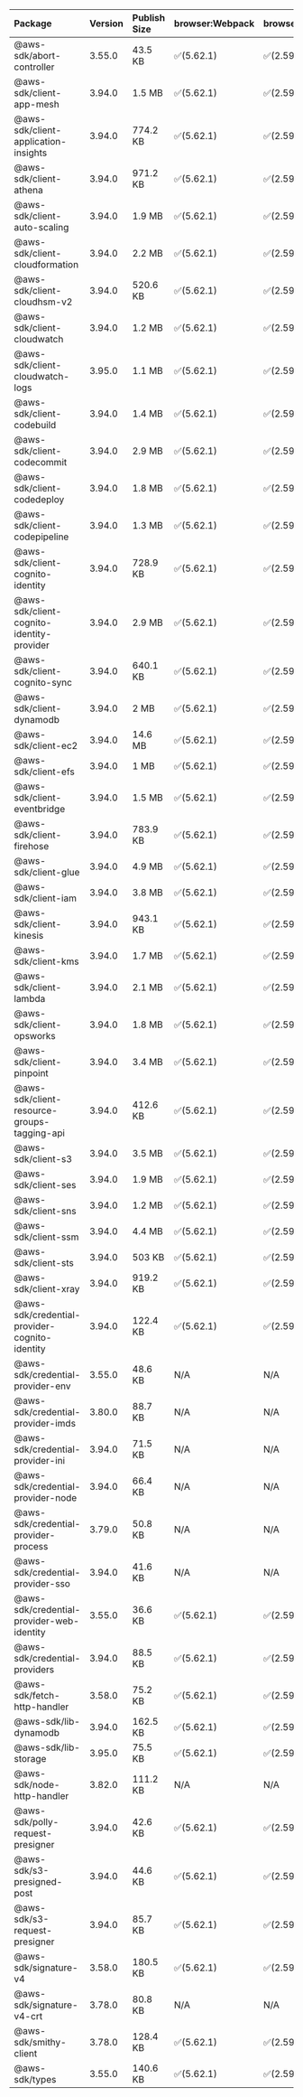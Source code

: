 | Package | Version | Publish Size | browser:Webpack | browser:Rollup | browser:EsBuild |
| :------ | :------ | :----------- | :------ | :----- | :------- |
|@aws-sdk/abort-controller|3.55.0|43.5 KB|✅(5.62.1)|✅(2.59.0)|✅(0.13.12)|
|@aws-sdk/client-app-mesh|3.94.0|1.5 MB|✅(5.62.1)|✅(2.59.0)|✅(0.13.12)|
|@aws-sdk/client-application-insights|3.94.0|774.2 KB|✅(5.62.1)|✅(2.59.0)|✅(0.13.12)|
|@aws-sdk/client-athena|3.94.0|971.2 KB|✅(5.62.1)|✅(2.59.0)|✅(0.13.12)|
|@aws-sdk/client-auto-scaling|3.94.0|1.9 MB|✅(5.62.1)|✅(2.59.0)|✅(0.13.12)|
|@aws-sdk/client-cloudformation|3.94.0|2.2 MB|✅(5.62.1)|✅(2.59.0)|✅(0.13.12)|
|@aws-sdk/client-cloudhsm-v2|3.94.0|520.6 KB|✅(5.62.1)|✅(2.59.0)|✅(0.13.12)|
|@aws-sdk/client-cloudwatch|3.94.0|1.2 MB|✅(5.62.1)|✅(2.59.0)|✅(0.13.12)|
|@aws-sdk/client-cloudwatch-logs|3.95.0|1.1 MB|✅(5.62.1)|✅(2.59.0)|✅(0.13.12)|
|@aws-sdk/client-codebuild|3.94.0|1.4 MB|✅(5.62.1)|✅(2.59.0)|✅(0.13.12)|
|@aws-sdk/client-codecommit|3.94.0|2.9 MB|✅(5.62.1)|✅(2.59.0)|✅(0.13.12)|
|@aws-sdk/client-codedeploy|3.94.0|1.8 MB|✅(5.62.1)|✅(2.59.0)|✅(0.13.12)|
|@aws-sdk/client-codepipeline|3.94.0|1.3 MB|✅(5.62.1)|✅(2.59.0)|✅(0.13.12)|
|@aws-sdk/client-cognito-identity|3.94.0|728.9 KB|✅(5.62.1)|✅(2.59.0)|✅(0.13.12)|
|@aws-sdk/client-cognito-identity-provider|3.94.0|2.9 MB|✅(5.62.1)|✅(2.59.0)|✅(0.13.12)|
|@aws-sdk/client-cognito-sync|3.94.0|640.1 KB|✅(5.62.1)|✅(2.59.0)|✅(0.13.12)|
|@aws-sdk/client-dynamodb|3.94.0|2 MB|✅(5.62.1)|✅(2.59.0)|✅(0.13.12)|
|@aws-sdk/client-ec2|3.94.0|14.6 MB|✅(5.62.1)|✅(2.59.0)|✅(0.13.12)|
|@aws-sdk/client-efs|3.94.0|1 MB|✅(5.62.1)|✅(2.59.0)|✅(0.13.12)|
|@aws-sdk/client-eventbridge|3.94.0|1.5 MB|✅(5.62.1)|✅(2.59.0)|✅(0.13.12)|
|@aws-sdk/client-firehose|3.94.0|783.9 KB|✅(5.62.1)|✅(2.59.0)|✅(0.13.12)|
|@aws-sdk/client-glue|3.94.0|4.9 MB|✅(5.62.1)|✅(2.59.0)|✅(0.13.12)|
|@aws-sdk/client-iam|3.94.0|3.8 MB|✅(5.62.1)|✅(2.59.0)|✅(0.13.12)|
|@aws-sdk/client-kinesis|3.94.0|943.1 KB|✅(5.62.1)|✅(2.59.0)|✅(0.13.12)|
|@aws-sdk/client-kms|3.94.0|1.7 MB|✅(5.62.1)|✅(2.59.0)|✅(0.13.12)|
|@aws-sdk/client-lambda|3.94.0|2.1 MB|✅(5.62.1)|✅(2.59.0)|✅(0.13.12)|
|@aws-sdk/client-opsworks|3.94.0|1.8 MB|✅(5.62.1)|✅(2.59.0)|✅(0.13.12)|
|@aws-sdk/client-pinpoint|3.94.0|3.4 MB|✅(5.62.1)|✅(2.59.0)|✅(0.13.12)|
|@aws-sdk/client-resource-groups-tagging-api|3.94.0|412.6 KB|✅(5.62.1)|✅(2.59.0)|✅(0.13.12)|
|@aws-sdk/client-s3|3.94.0|3.5 MB|✅(5.62.1)|✅(2.59.0)|✅(0.13.12)|
|@aws-sdk/client-ses|3.94.0|1.9 MB|✅(5.62.1)|✅(2.59.0)|✅(0.13.12)|
|@aws-sdk/client-sns|3.94.0|1.2 MB|✅(5.62.1)|✅(2.59.0)|✅(0.13.12)|
|@aws-sdk/client-ssm|3.94.0|4.4 MB|✅(5.62.1)|✅(2.59.0)|✅(0.13.12)|
|@aws-sdk/client-sts|3.94.0|503 KB|✅(5.62.1)|✅(2.59.0)|✅(0.13.12)|
|@aws-sdk/client-xray|3.94.0|919.2 KB|✅(5.62.1)|✅(2.59.0)|✅(0.13.12)|
|@aws-sdk/credential-provider-cognito-identity|3.94.0|122.4 KB|✅(5.62.1)|✅(2.59.0)|✅(0.13.12)|
|@aws-sdk/credential-provider-env|3.55.0|48.6 KB|N/A|N/A|N/A|
|@aws-sdk/credential-provider-imds|3.80.0|88.7 KB|N/A|N/A|N/A|
|@aws-sdk/credential-provider-ini|3.94.0|71.5 KB|N/A|N/A|N/A|
|@aws-sdk/credential-provider-node|3.94.0|66.4 KB|N/A|N/A|N/A|
|@aws-sdk/credential-provider-process|3.79.0|50.8 KB|N/A|N/A|N/A|
|@aws-sdk/credential-provider-sso|3.94.0|41.6 KB|N/A|N/A|N/A|
|@aws-sdk/credential-provider-web-identity|3.55.0|36.6 KB|✅(5.62.1)|✅(2.59.0)|✅(0.13.12)|
|@aws-sdk/credential-providers|3.94.0|88.5 KB|✅(5.62.1)|✅(2.59.0)|✅(0.13.12)|
|@aws-sdk/fetch-http-handler|3.58.0|75.2 KB|✅(5.62.1)|✅(2.59.0)|✅(0.13.12)|
|@aws-sdk/lib-dynamodb|3.94.0|162.5 KB|✅(5.62.1)|✅(2.59.0)|✅(0.13.12)|
|@aws-sdk/lib-storage|3.95.0|75.5 KB|✅(5.62.1)|✅(2.59.0)|✅(0.13.12)|
|@aws-sdk/node-http-handler|3.82.0|111.2 KB|N/A|N/A|N/A|
|@aws-sdk/polly-request-presigner|3.94.0|42.6 KB|✅(5.62.1)|✅(2.59.0)|✅(0.13.12)|
|@aws-sdk/s3-presigned-post|3.94.0|44.6 KB|✅(5.62.1)|✅(2.59.0)|✅(0.13.12)|
|@aws-sdk/s3-request-presigner|3.94.0|85.7 KB|✅(5.62.1)|✅(2.59.0)|✅(0.13.12)|
|@aws-sdk/signature-v4|3.58.0|180.5 KB|✅(5.62.1)|✅(2.59.0)|✅(0.13.12)|
|@aws-sdk/signature-v4-crt|3.78.0|80.8 KB|N/A|N/A|N/A|
|@aws-sdk/smithy-client|3.78.0|128.4 KB|✅(5.62.1)|✅(2.59.0)|✅(0.13.12)|
|@aws-sdk/types|3.55.0|140.6 KB|✅(5.62.1)|✅(2.59.0)|✅(0.13.12)|
